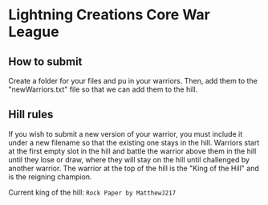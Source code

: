 # Lightning Creations Core War League

## How to submit
Create a folder for your files and pu in your warriors. Then, add them to the "newWarriors.txt" file so that we can add them to the hill.

## Hill rules
If you wish to submit a new version of your warrior, you must include it under a new filename so that the existing one stays in the hill. Warriors start at the first empty slot in the hill and battle the warrior above them in the hill until they lose or draw, where they will stay on the hill until challenged by another warrior. The warrior at the top of the hill is the "King of the Hill" and is the reigning champion.

Current king of the hill: `Rock Paper by MatthewJ217`
